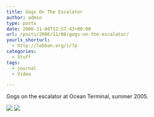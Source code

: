 ```yaml
---
title: Gogs On The Escalator
author: admin
type: posts
date: 2006-11-08T12:57:43+00:00
url: /posts/2006/11/08/gogs-on-the-escalator/
yourls_shorturl:
  - http://lobban.org/i/7p
categories:
  - Stuff
tags:
  - journal
  - Video

---
```

</p> 

Gogs on the escalator at Ocean Terminal, summer 2005. 

<div class="feedflare">
  <a href="http://feeds.feedburner.com/~f/nonimage?a=TMpXoqwu"><img src="https://feeds.feedburner.com/~f/nonimage?i=TMpXoqwu" /></a> <a href="http://feeds.feedburner.com/~f/nonimage?a=zXCGaTvE"><img src="https://feeds.feedburner.com/~f/nonimage?i=zXCGaTvE" /></a>
</div>
